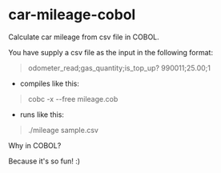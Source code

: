 # car-mileage-cobol
Calculate car mileage from csv file in COBOL.

You have supply a csv file as the input in the following format:

> odometer_read;gas_quantity;is_top_up?
> 990011;25.00;1

- compiles like this:

> cobc -x --free mileage.cob

- runs like this:

> ./mileage sample.csv

Why in COBOL?

Because it's so fun! :)
